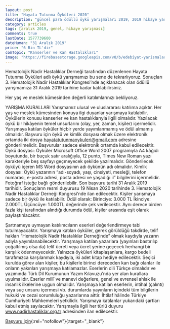 ```yaml
---
layout: post
title: "Hayata Tutunma Öyküleri 2020"
description: "güncel para ödüllü öykü yarışmaları 2019, 2019 hikaye yarışmaları, para ödüllü yarışmalar 2019"
category: articles
tags: [aralık 2019, genel, hikaye yarışması]
comments: true
lastDate: 1577739600
dateHuman: "31 Aralık 2019"
price: "6 Bin TL'dir"
comTopic: "Kanserler ve Kan Hastalıkları"
image: "https://firebasestorage.googleapis.com/v0/b/edebiyat-yarismalari.appspot.com/o/hayata-tutunma-%C3%B6yk%C3%BCleri-2020.jpg?alt=media&token=305595be-3d5a-49fb-b5cf-6611265458a5"
---
```


Hematolojik Nadir Hastalıklar Derneği tarafından düzenlenen Hayata Tutunma Öyküleri adlı öykü yarışmamızı bu sene de tekrarlıyoruz. Sonuçları 3. Hematolojik Nadir Hastalıklar Kongresi’nde açıklanacak olan ödüllü yarışmamıza 31 Aralık 2019 tarihine kadar katılabilirsiniz.

Her yaş ve meslek kümesinden değerli katılımlarınızı bekliyoruz.

YARIŞMA KURALLARI
Yarışmamız ulusal ve uluslararası katılıma açıktır. Her yaş ve meslek kümesinden konuya ilgi duyanlar yarışmaya katılabilir.
Öykülerin konusu kanserler ve kan hastalıklarıyla ilgili olmalıdır.
Yazılacak öykü bir hikâyenin temel unsurlarını (olay, yer, zaman, kişiler) içermelidir.
Yarışmaya katılan öyküler hiçbir yerde yayımlanmamış ve ödül almamış olmalıdır.
Başvuru için öykü ve kimlik dosyası olmak üzere elektronik ortamda iki dosya hayatatutunmaoykuleri@gmail.com adresine gönderilmelidir. Başvurular sadece elektronik ortamda kabul edilecektir.
Öykü dosyası: Öyküler Microsoft Office Word 2007 programıyla A4 kâğıdı boyutunda, bir buçuk satır aralığıyla, 12 punto, Times New Roman yazı karakteriyle beş sayfayı geçmeyecek şekilde yazılmalıdır. Gönderilecek öyküyü içeren MS Word dosyasının adı öykünün adı olmalıdır.
Kimlik dosyası: Öykü yazarının “adı-soyadı, yaşı, cinsiyeti, mesleği, telefon numarası, e-posta adresi, posta adresi ve yaşadığı il” bilgilerini içermelidir. Fotoğraf isteğe bağlı gönderilebilir.
Son başvuru tarihi 31 Aralık 2019 tarihidir.
Sonuçların resmi duyurusu 19 Nisan 2020 tarihinde 3. Hematolojik Nadir Hastalıklar Derneği Kongresi’nde ilan edilecektir.
Kişiler yarışmaya sadece bir öykü ile katılabilir.
Ödül olarak:
Birinciye: 3.000 TL
İkinciye: 2.000TL
Üçüncüye: 1.000TL
değerinde çek verilecektir. Aynı derece birden fazla kişi tarafından alındığı durumda ödül, kişiler arasında eşit olarak paylaştırılacaktır.

Şartnameye uymayan katılımcıların eserleri değerlendirmeye tabi tutulmayacaktır.
Yarışmaya katılan öyküler, gerek görüldüğü takdirde, telif hakları “Hematolojik Nadir Hastalıklar Derneğinde” olmak kaydıyla yazarın adıyla yayımlanabilecektir.
Yarışmaya katılan yazarlara (yayınları bastırılıp çoğaltılmış olsa da) telif ücreti veya ücret yerine geçecek herhangi bir karşılık ödenmeyecektir. Yalnızca öyküleri kitaplaşanlara, kargo bedeli tarafımızca karşılanmak kaydıyla, iki adet kitap hediye edilecektir.
Seçici kurulda görev alan kişiler, bu kişilerle birinci dereceden kan bağı olanlar ile onların yakınları yarışmaya katılamazlar.
Eserlerin dili Türkçe olmalıdır ve yazımında Türk Dil Kurumunun Yazım Kılavuzu’nda yer alan kurallara uyulmalıdır.
Eserler millî ve manevi değerlere, genel ve evrensel ahlak ile insanlık ilkelerine uygun olmalıdır.
Yarışmaya katılan eserlerin, intihal (çalıntı) veya suç unsuru içermesi vb. durumlarda yayınların içindeki tüm bilgilerin hukuki ve cezai sorumluluğu yazarlarına aittir.
İhtilaf hâlinde Türkiye Cumhuriyeti Mahkemeleri yetkilidir.
Yarışmaya katılanlar yukarıdaki şartları kabul etmiş sayılacaktır.
Yarışmayla ilgili her türlü duyuru www.nadirhastaliklar.org.tr adresinden ilan edilecektir.

[Başvuru için](http://www.nadirhastaliklar.org.tr/duyurular/hayata-tutunma-oykuleri-2020/?utm_source=edebiyatyarismalari.com&utm_medium=affiliate&utm_campaign=cpc){:rel="nofollow"}{:target="_blank"}
